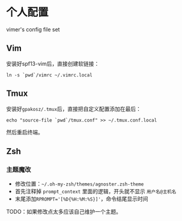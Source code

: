 # 个人配置
vimer's config file set

## Vim

安装好spf13-vim后，直接创建软链接：

```
ln -s `pwd`/vimrc ~/.vimrc.local
```

## Tmux
安装好`gpakosz/.tmux`后，直接把自定义配置添加在最后：

```
echo "source-file `pwd`/tmux.conf" >> ~/.tmux.conf.local
```

然后重启终端。

## Zsh

### 主题魔改
* 修改位置：`~/.oh-my-zsh/themes/agnoster.zsh-theme`
* 首先注释掉 `prompt_context` 里面的逻辑，开头就不显示 `用户名@主机名`
* 末尾添加`RPROMPT='[%D{%H:%M:%S}]'`，命令结尾显示时间

TODO：如果修改点太多应该自己维护一个主题。
